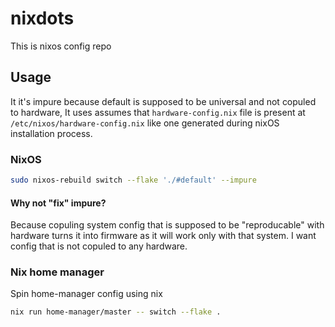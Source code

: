 # nixdots

This is nixos config repo

## Usage 

It it's impure because default is supposed to be universal and not copuled to hardware, It uses assumes that `hardware-config.nix` file is present at `/etc/nixos/hardware-config.nix` like one generated during nixOS installation process.

### NixOS
```sh
sudo nixos-rebuild switch --flake './#default' --impure
```
#### Why not "fix" impure?

Because copuling system config that is supposed to be "reproducable" with hardware turns it into firmware as it will work only with that system. I want config that is not copuled to any hardware.

### Nix home manager

Spin home-manager config using nix

``` sh
nix run home-manager/master -- switch --flake .
```
